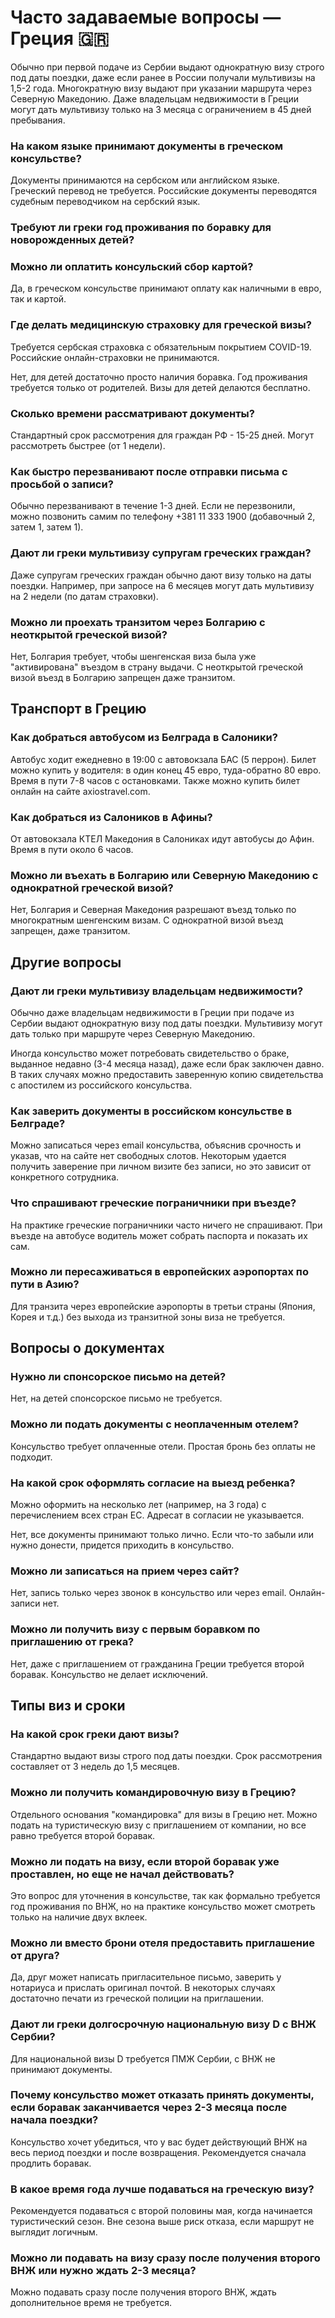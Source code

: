 # Часто задаваемые вопросы — Греция 🇬🇷
Обычно при первой подаче из Сербии выдают однократную визу строго под даты поездки, даже если ранее в России получали мультивизы на 1,5-2 года. Многократную визу выдают при указании маршрута через Северную Македонию. Даже владельцам недвижимости в Греции могут дать мультивизу только на 3 месяца с ограничением в 45 дней пребывания.
### На каком языке принимают документы в греческом консульстве?
Документы принимаются на сербском или английском языке. Греческий перевод не требуется. Российские документы переводятся судебным переводчиком на сербский язык.

### Требуют ли греки год проживания по боравку для новорожденных детей?
### Можно ли оплатить консульский сбор картой?
Да, в греческом консульстве принимают оплату как наличными в евро, так и картой.

### Где делать медицинскую страховку для греческой визы?
Требуется сербская страховка с обязательным покрытием COVID-19. Российские онлайн-страховки не принимаются.

Нет, для детей достаточно просто наличия боравка. Год проживания требуется только от родителей. Визы для детей делаются бесплатно.

### Сколько времени рассматривают документы?
Стандартный срок рассмотрения для граждан РФ - 15-25 дней. Могут рассмотреть быстрее (от 1 недели).

### Как быстро перезванивают после отправки письма с просьбой о записи?
Обычно перезванивают в течение 1-3 дней. Если не перезвонили, можно позвонить самим по телефону +381 11 333 1900 (добавочный 2, затем 1, затем 1).


### Дают ли греки мультивизу супругам греческих граждан?
Даже супругам греческих граждан обычно дают визу только на даты поездки. Например, при запросе на 6 месяцев могут дать мультивизу на 2 недели (по датам страховки).

### Можно ли проехать транзитом через Болгарию с неоткрытой греческой визой?
Нет, Болгария требует, чтобы шенгенская виза была уже "активирована" въездом в страну выдачи. С неоткрытой греческой визой въезд в Болгарию запрещен даже транзитом.

## Транспорт в Грецию

### Как добраться автобусом из Белграда в Салоники?
Автобус ходит ежедневно в 19:00 с автовокзала БАС (5 перрон). Билет можно купить у водителя: в один конец 45 евро, туда-обратно 80 евро. Время в пути 7-8 часов с остановками. Также можно купить билет онлайн на сайте axiostravel.com.

### Как добраться из Салоников в Афины?
От автовокзала КТЕЛ Македония в Салониках идут автобусы до Афин. Время в пути около 6 часов.

### Можно ли въехать в Болгарию или Северную Македонию с однократной греческой визой?
Нет, Болгария и Северная Македония разрешают въезд только по многократным шенгенским визам. С однократной визой въезд запрещен, даже транзитом.


## Другие вопросы
### Дают ли греки мультивизу владельцам недвижимости?
Обычно даже владельцам недвижимости в Греции при подаче из Сербии выдают однократную визу под даты поездки. Мультивизу могут дать только при маршруте через Северную Македонию.

Иногда консульство может потребовать свидетельство о браке, выданное недавно (3-4 месяца назад), даже если брак заключен давно. В таких случаях можно предоставить заверенную копию свидетельства с апостилем из российского консульства.

### Как заверить документы в российском консульстве в Белграде?
Можно записаться через email консульства, объяснив срочность и указав, что на сайте нет свободных слотов. Некоторым удается получить заверение при личном визите без записи, но это зависит от конкретного сотрудника.





### Что спрашивают греческие пограничники при въезде?
На практике греческие пограничники часто ничего не спрашивают. При въезде на автобусе водитель может собрать паспорта и показать их сам.

### Можно ли пересаживаться в европейских аэропортах по пути в Азию?
Для транзита через европейские аэропорты в третьи страны (Япония, Корея и т.д.) без выхода из транзитной зоны виза не требуется.

## Вопросы о документах

### Нужно ли спонсорское письмо на детей?
Нет, на детей спонсорское письмо не требуется.

### Можно ли подать документы с неоплаченным отелем?
Консульство требует оплаченные отели. Простая бронь без оплаты не подходит.

### На какой срок оформлять согласие на выезд ребенка?
Можно оформить на несколько лет (например, на 3 года) с перечислением всех стран ЕС. Адресат в согласии не указывается.




Нет, все документы принимают только лично. Если что-то забыли или нужно донести, придется приходить в консульство.

### Можно ли записаться на прием через сайт?
Нет, запись только через звонок в консульство или через email. Онлайн-записи нет.

### Можно ли получить визу с первым боравком по приглашению от грека?
Нет, даже с приглашением от гражданина Греции требуется второй боравак. Консульство не делает исключений.



## Типы виз и сроки


### На какой срок греки дают визы?
Стандартно выдают визы строго под даты поездки. Срок рассмотрения составляет от 3 недель до 1,5 месяцев.

### Можно ли получить командировочную визу в Грецию?
Отдельного основания "командировка" для визы в Грецию нет. Можно подать на туристическую визу с приглашением от компании, но все равно требуется второй боравак.



### Можно ли подать на визу, если второй боравак уже проставлен, но еще не начал действовать?
Это вопрос для уточнения в консульстве, так как формально требуется год проживания по ВНЖ, но на практике консульство может смотреть только на наличие двух вклеек.

### Можно ли вместо брони отеля предоставить приглашение от друга?
Да, друг может написать пригласительное письмо, заверить у нотариуса и прислать оригинал почтой. В некоторых случаях достаточно печати из греческой полиции на приглашении.

### Дают ли греки долгосрочную национальную визу D с ВНЖ Сербии?
Для национальной визы D требуется ПМЖ Сербии, с ВНЖ не принимают документы.


### Почему консульство может отказать принять документы, если боравак заканчивается через 2-3 месяца после начала поездки?
Консульство хочет убедиться, что у вас будет действующий ВНЖ на весь период поездки и после возвращения. Рекомендуется сначала продлить боравак.

### В какое время года лучше подаваться на греческую визу?
Рекомендуется подаваться с второй половины мая, когда начинается туристический сезон. Вне сезона выше риск отказа, если маршрут не выглядит логичным.



### Можно ли подавать на визу сразу после получения второго ВНЖ или нужно ждать 2-3 месяца?
Можно подавать сразу после получения второго ВНЖ, ждать дополнительное время не требуется.

